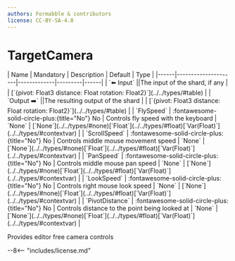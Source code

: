 ```yaml
---
authors: Formabble & contributors
license: CC-BY-SA-4.0
---
```



# TargetCamera

<div class="sh-parameters" markdown="1">
| Name | Mandatory | Description | Default | Type |
|------|---------------------|-------------|---------|------|
| `⬅️ Input` ||The input of the shard, if any | | [`{pivot: Float3 distance: Float rotation: Float2}`](../../types/#table) |
| `Output ➡️` ||The resulting output of the shard | | [`{pivot: Float3 distance: Float rotation: Float2}`](../../types/#table) |
| `FlySpeed` | :fontawesome-solid-circle-plus:{title="No"} No  | Controls fly speed with the keyboard | `None` | [`None`](../../types/#none)[`Float`](../../types/#float)[`Var(Float)`](../../types/#contextvar) |
| `ScrollSpeed` | :fontawesome-solid-circle-plus:{title="No"} No  | Controls middle mouse movement speed | `None` | [`None`](../../types/#none)[`Float`](../../types/#float)[`Var(Float)`](../../types/#contextvar) |
| `PanSpeed` | :fontawesome-solid-circle-plus:{title="No"} No  | Controls middle mouse pan speed | `None` | [`None`](../../types/#none)[`Float`](../../types/#float)[`Var(Float)`](../../types/#contextvar) |
| `LookSpeed` | :fontawesome-solid-circle-plus:{title="No"} No  | Controls right mouse look speed | `None` | [`None`](../../types/#none)[`Float`](../../types/#float)[`Var(Float)`](../../types/#contextvar) |
| `PivotDistance` | :fontawesome-solid-circle-plus:{title="No"} No  | Controls distance to the point being looked at | `None` | [`None`](../../types/#none)[`Float`](../../types/#float)[`Var(Float)`](../../types/#contextvar) |

</div>

Provides editor free camera controls

--8<-- "includes/license.md"

